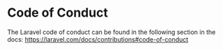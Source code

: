 # Code of Conduct

The Laravel code of conduct can be found in the following section in the docs: https://laravel.com/docs/contributions#code-of-conduct
